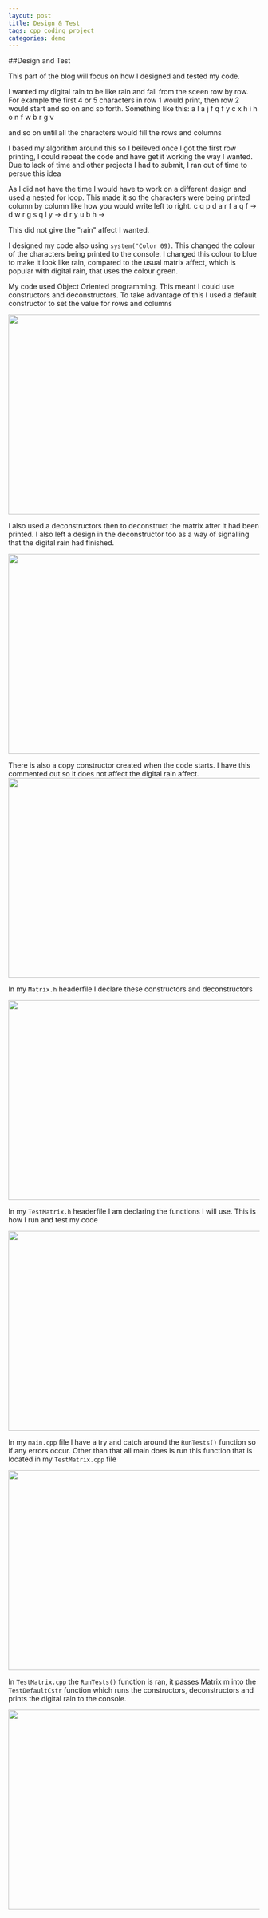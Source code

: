 ```yaml
---
layout: post
title: Design & Test
tags: cpp coding project
categories: demo
---
```

##Design and Test

This part of the blog will focus on how I designed and tested my code.

I wanted my digital rain to be like rain and fall from the sceen row by row. For example the first 4 or 5 characters in row 1 would print, then row 2 would start and so on and so forth. Something like this:
a l a j
f q f y
c x h i
h o n 
f w 
b r 
g
v

and so on until all the characters would fill the rows and columns

I based my algorithm around this so I beileved once I got the first row printing, I could repeat the code and have get it working the way I wanted. Due to lack of time and other projects I had to submit, I ran out of time to persue this idea

As I did not have the time I would have to work on a different design and used a nested for loop. This made it so the characters were being printed column by column like how you would write left to right.
c q p d a r f a q f ->
d w r g s q l y ->
d r y u b h ->

This did not give the "rain" affect I wanted.

I designed my code also using `system("Color 09)`. This changed the colour of the characters being printed to the console. I changed this colour to blue to make it look like rain, compared to the usual matrix affect, which is popular with digital rain, that uses the colour green.

My code used Object Oriented programming. This meant I could use constructors and deconstructors. To take advantage of this I used a default constructor to set the value for rows and columns 

<img src="https://raw.githubusercontent.com/conorkeane01/digital-rain-cpp-ck/main/docs/assets/images/settingValues.png" width="600" height="400">

I also used a deconstructors then to deconstruct the matrix after it had been printed. I also left a design in the deconstructor too as a way of signalling that the digital rain had finished.

<img src="https://raw.githubusercontent.com/conorkeane01/digital-rain-cpp-ck/main/docs/assets/images/deconstructor.png" width="600" height="400">

There is also a copy constructor created when the code starts. I have this commented out so it does not affect the digital rain affect.
<img src="https://raw.githubusercontent.com/conorkeane01/digital-rain-cpp-ck/main/docs/assets/images/copyCon.png" width="600" height="400">

In my `Matrix.h` headerfile I declare these constructors and deconstructors

<img src="https://raw.githubusercontent.com/conorkeane01/digital-rain-cpp-ck/main/docs/assets/images/matrixH.png" width="600" height="400">

In my `TestMatrix.h` headerfile I am declaring the functions I will use. This is how I run and test my code

<img src="https://raw.githubusercontent.com/conorkeane01/digital-rain-cpp-ck/main/docs/assets/images/TestMatrixH.png" width="600" height="400">

In my `main.cpp` file I have a try and catch around the `RunTests()` function so if any errors occur. Other than that all main does is run this function that is located in my `TestMatrix.cpp` file

<img src="https://raw.githubusercontent.com/conorkeane01/digital-rain-cpp-ck/main/docs/assets/images/mainCpp.png" width="600" height="400">

In `TestMatrix.cpp` the `RunTests()` function is ran, it passes Matrix m into the `TestDefaultCstr` function which runs the constructors, deconstructors and prints the digital rain to the console.

<img src="https://raw.githubusercontent.com/conorkeane01/digital-rain-cpp-ck/main/docs/assets/images/TestMatrixCpp.png" width="600" height="400">










